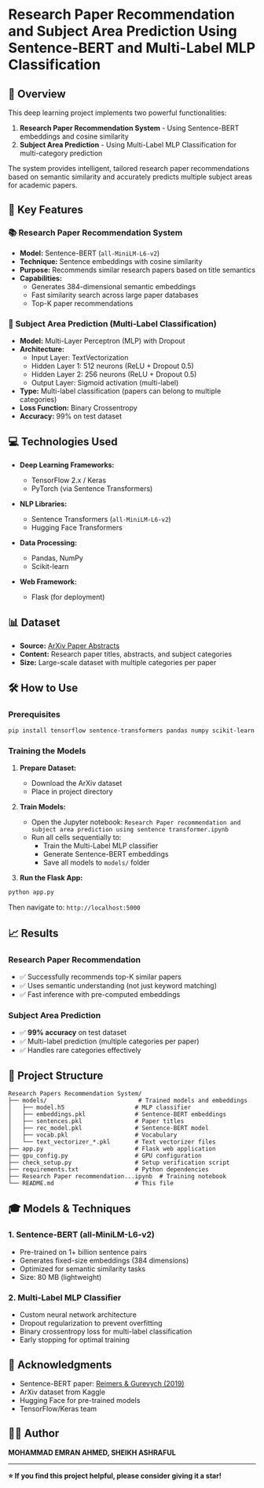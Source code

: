 # Research Paper Recommendation and Subject Area Prediction Using Sentence-BERT and Multi-Label MLP Classification

## 🎯 Overview
This deep learning project implements two powerful functionalities:
1. **Research Paper Recommendation System** - Using Sentence-BERT embeddings and cosine similarity
2. **Subject Area Prediction** - Using Multi-Label MLP Classification for multi-category prediction

The system provides intelligent, tailored research paper recommendations based on semantic similarity and accurately predicts multiple subject areas for academic papers.

## 🚀 Key Features

### 📚 Research Paper Recommendation System
- **Model:** Sentence-BERT (`all-MiniLM-L6-v2`)
- **Technique:** Sentence embeddings with cosine similarity
- **Purpose:** Recommends similar research papers based on title semantics
- **Capabilities:** 
  - Generates 384-dimensional semantic embeddings
  - Fast similarity search across large paper databases
  - Top-K paper recommendations

### 🧠 Subject Area Prediction (Multi-Label Classification)
- **Model:** Multi-Layer Perceptron (MLP) with Dropout
- **Architecture:** 
  - Input Layer: TextVectorization
  - Hidden Layer 1: 512 neurons (ReLU + Dropout 0.5)
  - Hidden Layer 2: 256 neurons (ReLU + Dropout 0.5)
  - Output Layer: Sigmoid activation (multi-label)
- **Type:** Multi-label classification (papers can belong to multiple categories)
- **Loss Function:** Binary Crossentropy
- **Accuracy:** 99% on test dataset


## 💻 Technologies Used

- **Deep Learning Frameworks:**
  - TensorFlow 2.x / Keras
  - PyTorch (via Sentence Transformers)
  
- **NLP Libraries:**
  - Sentence Transformers (`all-MiniLM-L6-v2`)
  - Hugging Face Transformers
  
- **Data Processing:**
  - Pandas, NumPy
  - Scikit-learn
  
- **Web Framework:**
  - Flask (for deployment)

## 📊 Dataset

- **Source:** [ArXiv Paper Abstracts](https://www.kaggle.com/datasets/spsayakpaul/arxiv-paper-abstracts/data)
- **Content:** Research paper titles, abstracts, and subject categories
- **Size:** Large-scale dataset with multiple categories per paper

## 🛠️ How to Use

### Prerequisites
```bash
pip install tensorflow sentence-transformers pandas numpy scikit-learn flask
```

### Training the Models

1. **Prepare Dataset:**
   - Download the ArXiv dataset
   - Place in project directory

2. **Train Models:**
   - Open the Jupyter notebook: `Research Paper recommendation and subject area prediction using sentence transformer.ipynb`
   - Run all cells sequentially to:
     - Train the Multi-Label MLP classifier
     - Generate Sentence-BERT embeddings
     - Save all models to `models/` folder

3. **Run the Flask App:**
```bash
python app.py
```
Then navigate to: `http://localhost:5000`

## 📈 Results

### Research Paper Recommendation
- ✅ Successfully recommends top-K similar papers
- ✅ Uses semantic understanding (not just keyword matching)
- ✅ Fast inference with pre-computed embeddings

### Subject Area Prediction
- ✅ **99% accuracy** on test dataset
- ✅ Multi-label prediction (multiple categories per paper)
- ✅ Handles rare categories effectively

## 📁 Project Structure

```
Research Papers Recommendation System/
├── models/                          # Trained models and embeddings
│   ├── model.h5                    # MLP classifier
│   ├── embeddings.pkl              # Sentence-BERT embeddings
│   ├── sentences.pkl               # Paper titles
│   ├── rec_model.pkl               # Sentence-BERT model
│   ├── vocab.pkl                   # Vocabulary
│   └── text_vectorizer_*.pkl       # Text vectorizer files
├── app.py                          # Flask web application
├── gpu_config.py                   # GPU configuration
├── check_setup.py                  # Setup verification script
├── requirements.txt                # Python dependencies
├── Research Paper recommendation...ipynb  # Training notebook
└── README.md                       # This file
```

## 🎓 Models & Techniques

### 1. Sentence-BERT (all-MiniLM-L6-v2)
- Pre-trained on 1+ billion sentence pairs
- Generates fixed-size embeddings (384 dimensions)
- Optimized for semantic similarity tasks
- Size: 80 MB (lightweight)

### 2. Multi-Label MLP Classifier
- Custom neural network architecture
- Dropout regularization to prevent overfitting
- Binary crossentropy loss for multi-label classification
- Early stopping for optimal training

<!-- ## 📝 License
This project is licensed under **MOHAMMAD EMRAN AHMED** -->

## 🙏 Acknowledgments
- Sentence-BERT paper: [Reimers & Gurevych (2019)](https://arxiv.org/abs/1908.10084)
- ArXiv dataset from Kaggle
- Hugging Face for pre-trained models
- TensorFlow/Keras team

## 👨‍💻 Author
**MOHAMMAD EMRAN AHMED, SHEIKH ASHRAFUL**

---

**⭐ If you find this project helpful, please consider giving it a star!**

